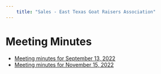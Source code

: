 ```yaml
---
    title: "Sales - East Texas Goat Raisers Association"
---
```

# Meeting Minutes

- [Meeting minutes for September 13, 2022](/assets/minutes/etgra_board_meeting_september_13_2022.docx)
- [Meeting minutes for November 15, 2022](/assets/minutes/etgra_board_meeting_november_15_2022.docx)